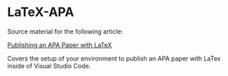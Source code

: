 # LaTeX-APA

Source material for the following article:

[Publishing an APA Paper with LaTeX](https://www.roepkeb.com/latex.html)

Covers the setup of your environment to publish an APA paper with LaTex inside of Visual Studio Code.